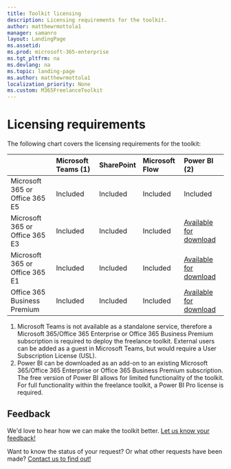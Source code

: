 ```yaml
---
title: Toolkit licensing 
description: Licensing requirements for the toolkit.
author: matthewrmottola1
manager: samanro
layout: LandingPage
ms.assetid: 
ms.prod: microsoft-365-enterprise
ms.tgt_pltfrm: na
ms.devlang: na
ms.topic: landing-page
ms.author: matthewrmottola1
localization_priority: None 
ms.custom: M365FreelanceToolkit
---
```

Licensing requirements
=========================================

The following chart covers the licensing requirements for the toolkit: 


|                                    | Microsoft Teams (1)        | SharePoint        | Microsoft Flow        | Power BI (2) |
| :------------------------------    |:-----------------|:------------------|:------------|:-------------|
| Microsoft 365 or Office 365 E5     | Included         | Included          | Included    | Included     |
| Microsoft 365 or Office 365 E3    | Included        | Included        | Included        | [Available for download](https://powerbi.microsoft.com/pricing/) |
| Microsoft 365 or Office 365 E1    | Included        | Included        | Included        | [Available for download](https://powerbi.microsoft.com/pricing/) |
| Office 365 Business Premium       | Included        | Included        | Included        | [Available for download](https://powerbi.microsoft.com/pricing/) |


1. Microsoft Teams is not available as a standalone service, therefore a Microsoft 365/Office 365 Enterprise or Office 365 Business Premium subscription is required to deploy the freelance toolkit. External users can be added as a guest in Microsoft Teams, but would require a User Subscription License (USL). 
2. Power BI can be downloaded as an add-on to an existing Microsoft 365/Office 365 Enterprise or Office 365 Business Premium subscription. The free version of Power BI allows for limited functionality of the toolkit. For full functionality within the freelance toolkit, a Power BI Pro license is required. 

Feedback
--------------------
We'd love to hear how we can make the toolkit better. [Let us know your feedback!](https://forms.office.com/Pages/ResponsePage.aspx?id=v4j5cvGGr0GRqy180BHbRyFR4rWSfFFLorGIaWbYznpUN0k2SVVTWEg0MVIzVFVTTkM5QzRFSlhSQS4u)

Want to know the status of your request? Or what other requests have been made? [Contact us to find out!](https://forms.office.com/Pages/ResponsePage.aspx?id=v4j5cvGGr0GRqy180BHbRyFR4rWSfFFLorGIaWbYznpUNDdHSU1YQjdVRlMyQlNCUUhDWVlJTkMwTS4u) 
